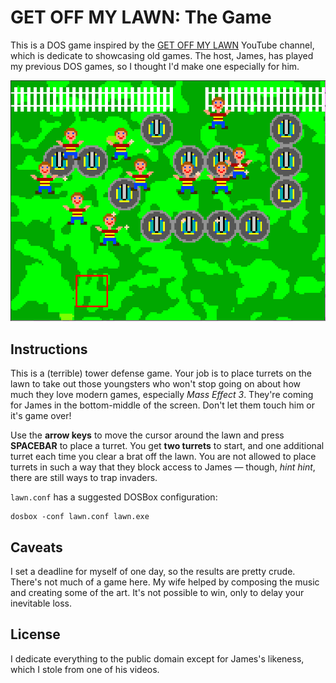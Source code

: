 # GET OFF MY LAWN: The Game

This is a DOS game inspired by the [GET OFF MY LAWN][goml] YouTube
channel, which is dedicate to showcasing old games. The host, James, has
played my previous DOS games, so I thought I'd make one especially for
him.

![](screenshot.png)

## Instructions

This is a (terrible) tower defense game. Your job is to place turrets on
the lawn to take out those youngsters who won't stop going on about how
much they love modern games, especially *Mass Effect 3*. They're coming
for James in the bottom-middle of the screen. Don't let them touch him
or it's game over!

Use the **arrow keys** to move the cursor around the lawn and press
**SPACEBAR** to place a turret. You get **two turrets** to start, and
one additional turret each time you clear a brat off the lawn. You are
not allowed to place turrets in such a way that they block access to
James — though, *hint hint*, there are still ways to trap invaders.

`lawn.conf` has a suggested DOSBox configuration:

    dosbox -conf lawn.conf lawn.exe

## Caveats

I set a deadline for myself of one day, so the results are pretty crude.
There's not much of a game here. My wife helped by composing the music
and creating some of the art. It's not possible to win, only to delay
your inevitable loss.

## License

I dedicate everything to the public domain except for James's likeness,
which I stole from one of his videos.

[goml]: https://www.youtube.com/channel/UCCj_mkYyeGIb9MPSdb74ykA
